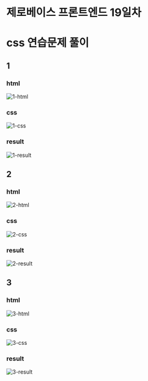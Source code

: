제로베이스 프론트엔드 19일차
============================
# css 연습문제 풀이
## 1
### html
![1-html](https://user-images.githubusercontent.com/86109410/133433568-700e7ee9-f847-48e5-a170-fbd0da405909.PNG)
### css
![1-css](https://user-images.githubusercontent.com/86109410/133433584-d7e226f1-1e7f-4eb6-be6f-49be83f25a19.PNG)
### result
![1-result](https://user-images.githubusercontent.com/86109410/133433603-620bc3dd-3e51-4a49-97a4-4a0076e950c2.PNG)

## 2
### html
![2-html](https://user-images.githubusercontent.com/86109410/133433624-2c23e510-da6d-4df8-8932-c113fd54317c.PNG)
### css
![2-css](https://user-images.githubusercontent.com/86109410/133433630-c091c67b-034b-4dc5-8ed6-152ced5c4281.PNG)
### result
![2-result](https://user-images.githubusercontent.com/86109410/133433636-66da0af6-11ff-4825-992f-c770f3fc7fd6.PNG)

## 3
### html
![3-html](https://user-images.githubusercontent.com/86109410/133433654-2921958e-5467-4d1f-950b-60daec050205.PNG)
### css
![3-css](https://user-images.githubusercontent.com/86109410/133433661-662f556d-786f-4f25-a22e-aa29100c57f7.PNG)
### result
![3-result](https://user-images.githubusercontent.com/86109410/133433669-091f0d9b-9206-4a32-a09a-eb6044e48b18.PNG)
